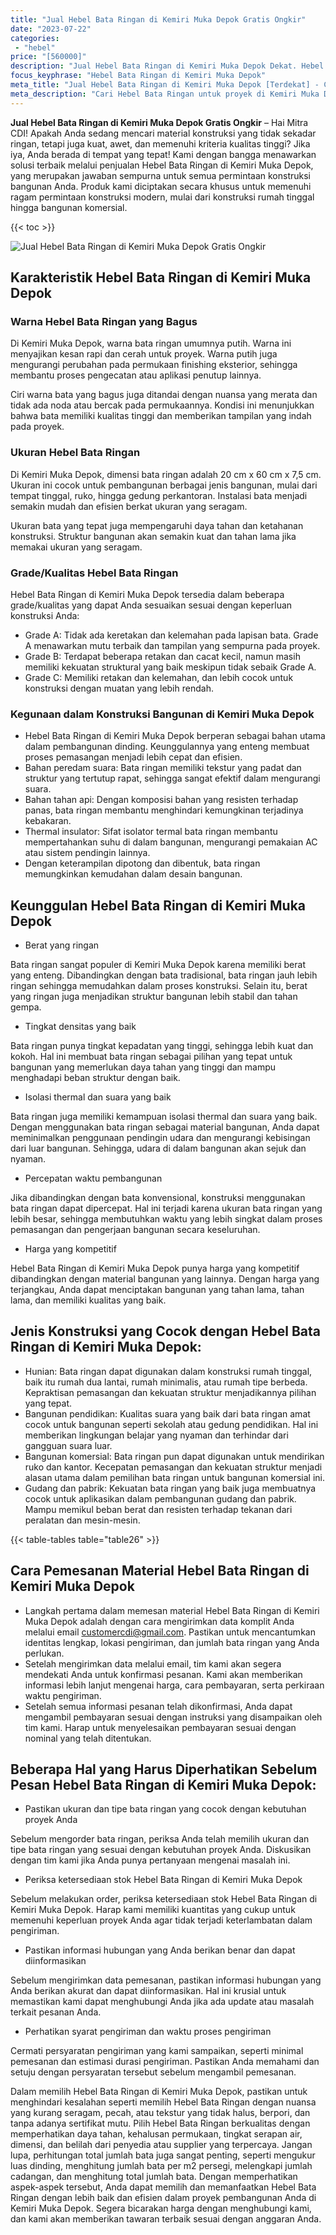 ```yaml
---
title: "Jual Hebel Bata Ringan di Kemiri Muka Depok Gratis Ongkir"
date: "2023-07-22"
categories:
 - "hebel"
price: "[560000]"
description: "Jual Hebel Bata Ringan di Kemiri Muka Depok Dekat. Hebel Bata Ringan ini sering dipakai dalam proyek pembangunan sebagai material dinding yang tahan lama dan berkualitas. Silakan hubungi kami untuk informasi lebih lanjut."
focus_keyphrase: "Hebel Bata Ringan di Kemiri Muka Depok"
meta_title: "Jual Hebel Bata Ringan di Kemiri Muka Depok [Terdekat] - CDI"
meta_description: "Cari Hebel Bata Ringan untuk proyek di Kemiri Muka Depok? Kami menyediakan Hebel Bata Ringan berkualitas untuk bahan bangunan dinding. Dapatkan penawaran terbaik sekarang."
---
```


**Jual Hebel Bata Ringan di Kemiri Muka Depok Gratis Ongkir** – Hai Mitra CDI! Apakah Anda sedang mencari material konstruksi yang tidak sekadar ringan, tetapi juga kuat, awet, dan memenuhi kriteria kualitas tinggi? Jika iya, Anda berada di tempat yang tepat! Kami dengan bangga menawarkan solusi terbaik melalui penjualan Hebel Bata Ringan di Kemiri Muka Depok, yang merupakan jawaban sempurna untuk semua permintaan konstruksi bangunan Anda. Produk kami diciptakan secara khusus untuk memenuhi ragam permintaan konstruksi modern, mulai dari konstruksi rumah tinggal hingga bangunan komersial.

{{< toc >}}

![Jual Hebel Bata Ringan di Kemiri Muka Depok Gratis Ongkir](/images/hebel/hebel-bataringan-03.jpg)

## Karakteristik Hebel Bata Ringan di Kemiri Muka Depok

### Warna Hebel Bata Ringan yang Bagus

Di Kemiri Muka Depok, warna bata ringan umumnya putih. Warna ini menyajikan kesan rapi dan cerah untuk proyek. Warna putih juga mengurangi perubahan pada permukaan finishing eksterior, sehingga membantu proses pengecatan atau aplikasi penutup lainnya.

Ciri warna bata yang bagus juga ditandai dengan nuansa yang merata dan tidak ada noda atau bercak pada permukaannya. Kondisi ini menunjukkan bahwa bata memiliki kualitas tinggi dan memberikan tampilan yang indah pada proyek.

### Ukuran Hebel Bata Ringan

Di Kemiri Muka Depok, dimensi bata ringan adalah 20 cm x 60 cm x 7,5 cm. Ukuran ini cocok untuk pembangunan berbagai jenis bangunan, mulai dari tempat tinggal, ruko, hingga gedung perkantoran. Instalasi bata menjadi semakin mudah dan efisien berkat ukuran yang seragam.

Ukuran bata yang tepat juga mempengaruhi daya tahan dan ketahanan konstruksi. Struktur bangunan akan semakin kuat dan tahan lama jika memakai ukuran yang seragam.

### Grade/Kualitas Hebel Bata Ringan

Hebel Bata Ringan di Kemiri Muka Depok tersedia dalam beberapa grade/kualitas yang dapat Anda sesuaikan sesuai dengan keperluan konstruksi Anda:

*   Grade A: Tidak ada keretakan dan kelemahan pada lapisan bata. Grade A menawarkan mutu terbaik dan tampilan yang sempurna pada proyek.
*   Grade B: Terdapat beberapa retakan dan cacat kecil, namun masih memiliki kekuatan struktural yang baik meskipun tidak sebaik Grade A.
*   Grade C: Memiliki retakan dan kelemahan, dan lebih cocok untuk konstruksi dengan muatan yang lebih rendah.

### Kegunaan dalam Konstruksi Bangunan di Kemiri Muka Depok

*   Hebel Bata Ringan di Kemiri Muka Depok berperan sebagai bahan utama dalam pembangunan dinding. Keunggulannya yang enteng membuat proses pemasangan menjadi lebih cepat dan efisien.
*   Bahan peredam suara: Bata ringan memiliki tekstur yang padat dan struktur yang tertutup rapat, sehingga sangat efektif dalam mengurangi suara.
*   Bahan tahan api: Dengan komposisi bahan yang resisten terhadap panas, bata ringan membantu menghindari kemungkinan terjadinya kebakaran.
*   Thermal insulator: Sifat isolator termal bata ringan membantu mempertahankan suhu di dalam bangunan, mengurangi pemakaian AC atau sistem pendingin lainnya.
*   Dengan keterampilan dipotong dan dibentuk, bata ringan memungkinkan kemudahan dalam desain bangunan.

## Keunggulan Hebel Bata Ringan di Kemiri Muka Depok

*   Berat yang ringan

Bata ringan sangat populer di Kemiri Muka Depok karena memiliki berat yang enteng. Dibandingkan dengan bata tradisional, bata ringan jauh lebih ringan sehingga memudahkan dalam proses konstruksi. Selain itu, berat yang ringan juga menjadikan struktur bangunan lebih stabil dan tahan gempa.
*   Tingkat densitas yang baik

Bata ringan punya tingkat kepadatan yang tinggi, sehingga lebih kuat dan kokoh. Hal ini membuat bata ringan sebagai pilihan yang tepat untuk bangunan yang memerlukan daya tahan yang tinggi dan mampu menghadapi beban struktur dengan baik.
*   Isolasi thermal dan suara yang baik

Bata ringan juga memiliki kemampuan isolasi thermal dan suara yang baik. Dengan menggunakan bata ringan sebagai material bangunan, Anda dapat meminimalkan penggunaan pendingin udara dan mengurangi kebisingan dari luar bangunan. Sehingga, udara di dalam bangunan akan sejuk dan nyaman.
*   Percepatan waktu pembangunan

Jika dibandingkan dengan bata konvensional, konstruksi menggunakan bata ringan dapat dipercepat. Hal ini terjadi karena ukuran bata ringan yang lebih besar, sehingga membutuhkan waktu yang lebih singkat dalam proses pemasangan dan pengerjaan bangunan secara keseluruhan.
*   Harga yang kompetitif

Hebel Bata Ringan di Kemiri Muka Depok punya harga yang kompetitif dibandingkan dengan material bangunan yang lainnya. Dengan harga yang terjangkau, Anda dapat menciptakan bangunan yang tahan lama, tahan lama, dan memiliki kualitas yang baik.

## Jenis Konstruksi yang Cocok dengan Hebel Bata Ringan di Kemiri Muka Depok:

*   Hunian: Bata ringan dapat digunakan dalam konstruksi rumah tinggal, baik itu rumah dua lantai, rumah minimalis, atau rumah tipe berbeda. Kepraktisan pemasangan dan kekuatan struktur menjadikannya pilihan yang tepat.
*   Bangunan pendidikan: Kualitas suara yang baik dari bata ringan amat cocok untuk bangunan seperti sekolah atau gedung pendidikan. Hal ini memberikan lingkungan belajar yang nyaman dan terhindar dari gangguan suara luar.
*   Bangunan komersial: Bata ringan pun dapat digunakan untuk mendirikan ruko dan kantor. Kecepatan pemasangan dan kekuatan struktur menjadi alasan utama dalam pemilihan bata ringan untuk bangunan komersial ini.
*   Gudang dan pabrik: Kekuatan bata ringan yang baik juga membuatnya cocok untuk aplikasikan dalam pembangunan gudang dan pabrik. Mampu memikul beban berat dan resisten terhadap tekanan dari peralatan dan mesin-mesin.

{{< table-tables table="table26" >}}

## Cara Pemesanan Material Hebel Bata Ringan di Kemiri Muka Depok

*   Langkah pertama dalam memesan material Hebel Bata Ringan di Kemiri Muka Depok adalah dengan cara mengirimkan data komplit Anda melalui email customercdi@gmail.com. Pastikan untuk mencantumkan identitas lengkap, lokasi pengiriman, dan jumlah bata ringan yang Anda perlukan.
*   Setelah mengirimkan data melalui email, tim kami akan segera mendekati Anda untuk konfirmasi pesanan. Kami akan memberikan informasi lebih lanjut mengenai harga, cara pembayaran, serta perkiraan waktu pengiriman.
*   Setelah semua informasi pesanan telah dikonfirmasi, Anda dapat mengambil pembayaran sesuai dengan instruksi yang disampaikan oleh tim kami. Harap untuk menyelesaikan pembayaran sesuai dengan nominal yang telah ditentukan.

## Beberapa Hal yang Harus Diperhatikan Sebelum Pesan Hebel Bata Ringan di Kemiri Muka Depok:

*   Pastikan ukuran dan tipe bata ringan yang cocok dengan kebutuhan proyek Anda

Sebelum mengorder bata ringan, periksa Anda telah memilih ukuran dan tipe bata ringan yang sesuai dengan kebutuhan proyek Anda. Diskusikan dengan tim kami jika Anda punya pertanyaan mengenai masalah ini.
*   Periksa ketersediaan stok Hebel Bata Ringan di Kemiri Muka Depok

Sebelum melakukan order, periksa ketersediaan stok Hebel Bata Ringan di Kemiri Muka Depok. Harap kami memiliki kuantitas yang cukup untuk memenuhi keperluan proyek Anda agar tidak terjadi keterlambatan dalam pengiriman.
*   Pastikan informasi hubungan yang Anda berikan benar dan dapat diinformasikan

Sebelum mengirimkan data pemesanan, pastikan informasi hubungan yang Anda berikan akurat dan dapat diinformasikan. Hal ini krusial untuk memastikan kami dapat menghubungi Anda jika ada update atau masalah terkait pesanan Anda.
*   Perhatikan syarat pengiriman dan waktu proses pengiriman

Cermati persyaratan pengiriman yang kami sampaikan, seperti minimal pemesanan dan estimasi durasi pengiriman. Pastikan Anda memahami dan setuju dengan persyaratan tersebut sebelum mengambil pemesanan.

Dalam memilih Hebel Bata Ringan di Kemiri Muka Depok, pastikan untuk menghindari kesalahan seperti memilih Hebel Bata Ringan dengan nuansa yang kurang seragam, pecah, atau tekstur yang tidak halus, berpori, dan tanpa adanya sertifikat mutu. Pilih Hebel Bata Ringan berkualitas dengan memperhatikan daya tahan, kehalusan permukaan, tingkat serapan air, dimensi, dan belilah dari penyedia atau supplier yang terpercaya. Jangan lupa, perhitungan total jumlah bata juga sangat penting, seperti mengukur luas dinding, menghitung jumlah bata per m2 persegi, melengkapi jumlah cadangan, dan menghitung total jumlah bata. Dengan memperhatikan aspek-aspek tersebut, Anda dapat memilih dan memanfaatkan Hebel Bata Ringan dengan lebih baik dan efisien dalam proyek pembangunan Anda di Kemiri Muka Depok. Segera bicarakan harga dengan menghubungi kami, dan kami akan memberikan tawaran terbaik sesuai dengan anggaran Anda.